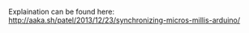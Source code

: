 Explaination can be found here: http://aaka.sh/patel/2013/12/23/synchronizing-micros-millis-arduino/
